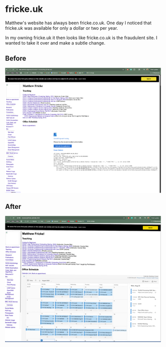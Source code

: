 # fricke.uk

Matthew's website has always been fricke.co.uk. One day I noticed that fricke.uk was available for only a dollar or two per year. 

In my owning fricke.uk it then looks like fricke.co.uk is the fraudulent site. I wanted to take it over and make a subtle change.

## Before
![](./before-img.png)

## After
![](./after-img.png)

